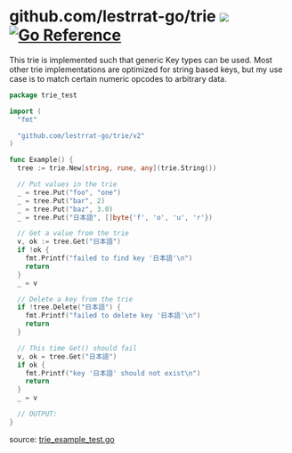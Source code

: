 # github.com/lestrrat-go/trie ![](https://github.com/lestrrat-go/trie/workflows/CI/badge.svg) [![Go Reference](https://pkg.go.dev/badge/github.com/lestrrat-go/trie.svg)](https://pkg.go.dev/github.com/lestrrat-go/trie)

This trie is implemented such that generic Key types can be used. 
Most other trie implementations are optimized for string based keys, but my use
case is to match certain numeric opcodes to arbitrary data.

<!-- INCLUDE(trie_example_test.go) -->
```go
package trie_test

import (
  "fmt"

  "github.com/lestrrat-go/trie/v2"
)

func Example() {
  tree := trie.New[string, rune, any](trie.String())

  // Put values in the trie
  _ = tree.Put("foo", "one")
  _ = tree.Put("bar", 2)
  _ = tree.Put("baz", 3.0)
  _ = tree.Put("日本語", []byte{'f', 'o', 'u', 'r'})

  // Get a value from the trie
  v, ok := tree.Get("日本語")
  if !ok {
    fmt.Printf("failed to find key '日本語'\n")
    return
  }
  _ = v

  // Delete a key from the trie
  if !tree.Delete("日本語") {
    fmt.Printf("failed to delete key '日本語'\n")
    return
  }

  // This time Get() should fail
  v, ok = tree.Get("日本語")
  if ok {
    fmt.Printf("key '日本語' should not exist\n")
    return
  }
  _ = v

  // OUTPUT:
}
```
source: [trie_example_test.go](https://github.com/lestrrat-go/trie/blob/refs/heads/v2/trie_example_test.go)
<!-- END INCLUDE -->